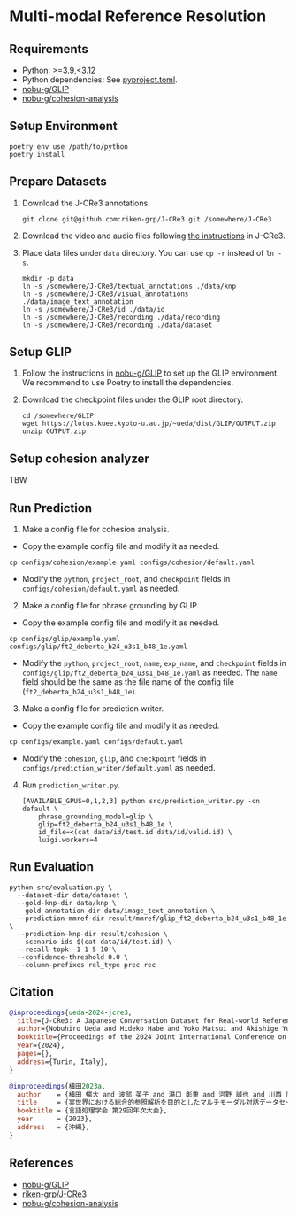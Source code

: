 # Multi-modal Reference Resolution

## Requirements

- Python: >=3.9,<3.12
- Python dependencies: See [pyproject.toml](./pyproject.toml).
- [nobu-g/GLIP](https://github.com/nobu-g/GLIP)
- [nobu-g/cohesion-analysis](https://github.com/nobu-g/cohesion-analysis)

## Setup Environment

```shell
poetry env use /path/to/python
poetry install
```

## Prepare Datasets

1. Download the J-CRe3 annotations.

    ```shell
    git clone git@github.com:riken-grp/J-CRe3.git /somewhere/J-CRe3
    ```

2. Download the video and audio files following [the instructions](https://github.com/riken-grp/J-CRe3?tab=readme-ov-file#video-and-audio-files) in J-CRe3.

3. Place data files under `data` directory. You can use `cp -r` instead of `ln -s`.

    ```shell
    mkdir -p data
    ln -s /somewhere/J-CRe3/textual_annotations ./data/knp
    ln -s /somewhere/J-CRe3/visual_annotations ./data/image_text_annotation
    ln -s /somewhere/J-CRe3/id ./data/id
    ln -s /somewhere/J-CRe3/recording ./data/recording
    ln -s /somewhere/J-CRe3/recording ./data/dataset
   ```

## Setup GLIP

1. Follow the instructions in [nobu-g/GLIP](https://github.com/nobu-g/GLIP) to set up the GLIP environment. We recommend to use Poetry to install the dependencies.

2. Download the checkpoint files under the GLIP root directory.

    ```shell
    cd /somewhere/GLIP
    wget https://lotus.kuee.kyoto-u.ac.jp/~ueda/dist/GLIP/OUTPUT.zip
    unzip OUTPUT.zip
    ```

## Setup cohesion analyzer

TBW

## Run Prediction

1. Make a config file for cohesion analysis.

  - Copy the example config file and modify it as needed.

   ```shell
   cp configs/cohesion/example.yaml configs/cohesion/default.yaml
   ```
   - Modify the `python`, `project_root`, and `checkpoint` fields in `configs/cohesion/default.yaml` as needed.

2. Make a config file for phrase grounding by GLIP.

  - Copy the example config file and modify it as needed.

   ```shell
   cp configs/glip/example.yaml configs/glip/ft2_deberta_b24_u3s1_b48_1e.yaml
   ```
   - Modify the `python`, `project_root`, `name`, `exp_name`, and `checkpoint` fields in `configs/glip/ft2_deberta_b24_u3s1_b48_1e.yaml` as needed.
     The `name` field should be the same as the file name of the config file (`ft2_deberta_b24_u3s1_b48_1e`).

3. Make a config file for prediction writer.

  - Copy the example config file and modify it as needed.

   ```shell
   cp configs/example.yaml configs/default.yaml
   ```
   - Modify the `cohesion`, `glip`, and `checkpoint` fields in `configs/prediction_writer/default.yaml` as needed.

4. Run `prediction_writer.py`.

   ```shell
   [AVAILABLE_GPUS=0,1,2,3] python src/prediction_writer.py -cn default \
       phrase_grounding_model=glip \
       glip=ft2_deberta_b24_u3s1_b48_1e \
       id_file=<(cat data/id/test.id data/id/valid.id) \
       luigi.workers=4
    ```

## Run Evaluation

```shell
python src/evaluation.py \
  --dataset-dir data/dataset \
  --gold-knp-dir data/knp \
  --gold-annotation-dir data/image_text_annotation \
  --prediction-mmref-dir result/mmref/glip_ft2_deberta_b24_u3s1_b48_1e \
  --prediction-knp-dir result/cohesion \
  --scenario-ids $(cat data/id/test.id) \
  --recall-topk -1 1 5 10 \
  --confidence-threshold 0.0 \
  --column-prefixes rel_type prec rec
```

## Citation

```bibtex
@inproceedings{ueda-2024-jcre3,
  title={J-CRe3: A Japanese Conversation Dataset for Real-world Reference Resolution},
  author={Nobuhiro Ueda and Hideko Habe and Yoko Matsui and Akishige Yuguchi and Seiya Kawano and Yasutomo Kawanishi and Sadao Kurohashi and Koichiro Yoshino},
  booktitle={Proceedings of the 2024 Joint International Conference on Computational Linguistics, Language Resources and Evaluation (LREC-COLING 2024)},
  year={2024},
  pages={},
  address={Turin, Italy},
}
```

```bibtex
@inproceedings{植田2023a,
  author    = {植田 暢大 and 波部 英子 and 湯口 彰重 and 河野 誠也 and 川西 康友 and 黒橋 禎夫 and 吉野 幸一郎},
  title     = {実世界における総合的参照解析を目的としたマルチモーダル対話データセットの構築},
  booktitle = {言語処理学会 第29回年次大会},
  year      = {2023},
  address   = {沖縄},
}
```

## References

- [nobu-g/GLIP](https://github.com/nobu-g/GLIP)
- [riken-grp/J-CRe3](https://github.com/riken-grp/J-CRe3)
- [nobu-g/cohesion-analysis](https://github.com/nobu-g/cohesion-analysis)
